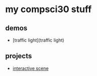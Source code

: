 # my compsci30 stuff
## demos
- [traffic light](traffic light)


## projects
- [interactive scene](scene)
